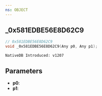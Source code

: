 ```yaml
---
ns: OBJECT
---
```

## _0x581EDBE56E8D62C9

```c
// 0x581EDBE56E8D62C9
void _0x581EDBE56E8D62C9(Any p0, Any p1);
```

```
NativeDB Introduced: v1207
```

## Parameters
* **p0**:
* **p1**:
